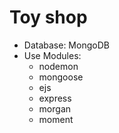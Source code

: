 # Toy shop
* Database: MongoDB
* Use Modules: 
    + nodemon
    + mongoose
    + ejs
    + express 
    + morgan
    + moment
    